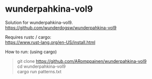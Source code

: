 # wunderpahkina-vol9
Solution for wunderpahkina-vol9.<br/>
https://github.com/wunderdogsw/wunderpahkina-vol9

Requires rustc / cargo:<br/>
https://www.rust-lang.org/en-US/install.html

How to run: (using cargo)<br/>
> git clone https://github.com/ARomppainen/wunderpahkina-vol9<br/>
> cd wunderpahkina-vol9<br/>
> cargo run patterns.txt<br/>